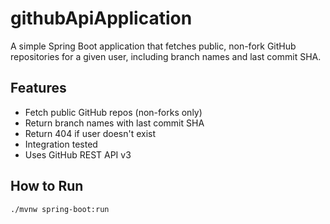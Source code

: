 # githubApiApplication

A simple Spring Boot application that fetches public, non-fork GitHub repositories for a given user, including branch names and last commit SHA.

## Features

- Fetch public GitHub repos (non-forks only)
- Return branch names with last commit SHA
- Return 404 if user doesn't exist
- Integration tested
- Uses GitHub REST API v3

## How to Run

```bash
./mvnw spring-boot:run
